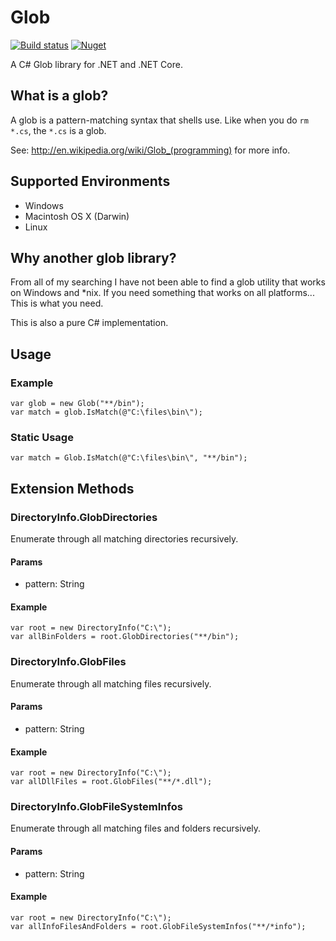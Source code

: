 ﻿# Glob
[![Build status](https://ci.appveyor.com/api/projects/status/6c049qvny8mer3oy?svg=true)](https://ci.appveyor.com/project/kthompson/glob) [![Nuget](https://img.shields.io/nuget/v/glob.svg)](https://www.nuget.org/packages/Glob/)

A C# Glob library for .NET and .NET Core.


## What is a glob?

A glob is a pattern-matching syntax that shells use.  Like when you do
`rm *.cs`, the `*.cs` is a glob. 

See: http://en.wikipedia.org/wiki/Glob_(programming) for more info.

## Supported Environments

* Windows
* Macintosh OS X (Darwin)
* Linux


## Why another glob library?

From all of my searching I have not been able to find a glob utility that works on Windows and *nix.
If you need something that works on all platforms... This is what you need.

This is also a pure C# implementation.


## Usage

### Example

	var glob = new Glob("**/bin");
	var match = glob.IsMatch(@"C:\files\bin\");

### Static Usage

    var match = Glob.IsMatch(@"C:\files\bin\", "**/bin");	

## Extension Methods

### DirectoryInfo.GlobDirectories

Enumerate through all matching directories recursively.

#### Params

* pattern: String

#### Example

    var root = new DirectoryInfo("C:\");
	var allBinFolders = root.GlobDirectories("**/bin");

### DirectoryInfo.GlobFiles

Enumerate through all matching files recursively.

#### Params

* pattern: String

#### Example

    var root = new DirectoryInfo("C:\");
	var allDllFiles = root.GlobFiles("**/*.dll");

### DirectoryInfo.GlobFileSystemInfos

Enumerate through all matching files and folders recursively.

#### Params

* pattern: String

#### Example

    var root = new DirectoryInfo("C:\");
	var allInfoFilesAndFolders = root.GlobFileSystemInfos("**/*info");
